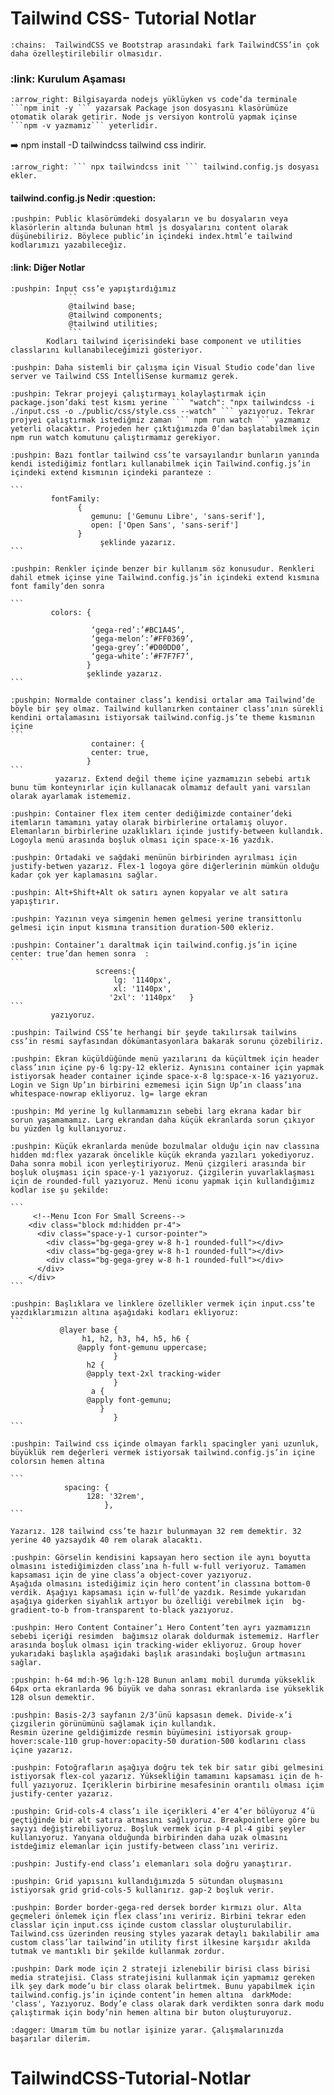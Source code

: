# Tailwind CSS- Tutorial Notlar 

	:chains:  TailwindCSS ve Bootstrap arasındaki fark TailwindCSS’in çok daha özelleştirilebilir olmasıdır.

    
 <h3>:link: Kurulum Aşaması</h3>

    :arrow_right: Bilgisayarda nodejs yüklüyken vs code’da terminale ```npm init -y ``` yazarsak Package json dosyasını klasörümüze otomatik olarak getirir. Node js versiyon kontrolü yapmak içinse ```npm -v yazmamız``` yeterlidir.

:arrow_right:  npm install -D tailwindcss  tailwind css indirir.
 
    :arrow_right: ``` npx tailwindcss init ``` tailwind.config.js dosyası ekler.

<h4>  tailwind.config.js Nedir :question: </h4>

    :pushpin: Public klasörümdeki dosyaların ve bu dosyaların veya klasörlerin altında bulunan html js dosyalarını content olarak düşünebiliriz. Böylece public’in içindeki index.html’e tailwind kodlarımızı yazabileceğiz.

<h4> :link: Diğer Notlar </h4>

    :pushpin: İnput css’e yapıştırdığımız 
                ```
                 @tailwind base;
                 @tailwind components;
                 @tailwind utilities;
                 ```
            Kodları tailwind içerisindeki base component ve utilities classlarını kullanabileceğimizi gösteriyor.

    :pushpin: Daha sistemli bir çalışma için Visual Studio code’dan live server ve Tailwind CSS IntelliSense kurmamız gerek.

    :pushpin: Tekrar projeyi çalıştırmayı kolaylaştırmak için package.json’daki test kısmı yerine ``` "watch": "npx tailwindcss -i ./input.css -o ./public/css/style.css --watch" ``` yazıyoruz. Tekrar projyei çalıştırmak istediğmiz zaman ``` npm run watch ``` yazmamız yeterli olacaktır. Projeden her çıktığımızda 0’dan başlatabilmek için npm run watch komutunu çalıştırmamız gerekiyor.

    :pushpin: Bazı fontlar tailwind css’te varsayılandır bunların yanında kendi istediğimiz fontları kullanabilmek için Tailwind.config.js’in içindeki extend kısmının içindeki paranteze :

    ```
             fontFamily:
                   {
                      gemunu: ['Gemunu Libre', 'sans-serif'],
                      open: ['Open Sans', 'sans-serif']
                   }
                        şeklinde yazarız.
    ```

    :pushpin: Renkler içinde benzer bir kullanım söz konusudur. Renkleri dahil etmek içinse yine Tailwind.config.js’in içindeki extend kısmına font family’den sonra 

    ```
             colors: {

                      ‘gega-red’:’#BC1A4S’,
                      ‘gega-melon’:’#FF0369’,
                      ‘gega-grey’:’#D00DD0’,
                      ‘gega-white’:’#F7F7F7’,
                     } 
                     şeklinde yazarız.
    ```

    :pushpin: Normalde container class’ı kendisi ortalar ama Tailwind’de böyle bir şey olmaz. Tailwind kullanırken container class’ının sürekli kendini ortalamasını istiyorsak tailwind.config.js’te theme kısmının içine 
    ```
                      container: {
                      center: true,
                     }
    ```
              yazarız. Extend değil theme içine yazmamızın sebebi artık bunu tüm konteynırlar için kullanacak olmamız default yani varsılan olarak ayarlamak istememiz.
        
    :pushpin: Container flex item center dediğimizde container’deki itemların tamamını yatay olarak birbirlerine ortalamış oluyor. Elemanların birbirlerine uzaklıkları içinde justify-between kullandık. Logoyla menü arasında boşluk olması için space-x-16 yazdık.

    :pushpin: Ortadaki ve sağdaki menünün birbirinden ayrılması için justify-betwen yazarız. Flex-1 logoya göre diğerlerinin mümkün olduğu kadar çok yer kaplamasını sağlar.

    :pushpin: Alt+Shift+Alt ok satırı aynen kopyalar ve alt satıra yapıştırır.

    :pushpin: Yazının veya simgenin hemen gelmesi yerine transittonlu gelmesi için input kısmına transition duration-500 ekleriz.

    :pushpin: Container’ı daraltmak için tailwind.config.js’in içine center: true’dan hemen sonra  :
    ```
                       screens:{
                           lg: '1140px',
                           xl: '1140px',
                          '2xl': '1140px'   } 
    ```
             yazıyoruz.

    :pushpin: Tailwind CSS’te herhangi bir şeyde takılırsak tailwins css’in resmi sayfasından dökümantasyonlara bakarak sorunu çözebiliriz. 

    :pushpin: Ekran küçüldüğünde menü yazılarını da küçültmek için header class’ının içine py-6 lg:py-12 ekleriz. Aynısını container için yapmak istiyorsak header container içinde space-x-8 lg:space-x-16 yazıyoruz. Login ve Sign Up’ın birbirini ezmemesi için Sign Up’ın claass’ına  whitespace-nowrap ekliyoruz. lg= large ekran

    :pushpin: Md yerine lg kullanmamızın sebebi larg ekrana kadar bir sorun yaşamamamız. Larg ekrandan daha küçük ekranlarda sorun çıkıyor bu yüzden lg kullanıyoruz.

    :pushpin: Küçük ekranlarda menüde bozulmalar olduğu için nav classına hidden md:flex yazarak öncelikle küçük ekranda yazıları yokediyoruz. Daha sonra mobil icon yerleştiriyoruz. Menü çizgileri arasında bir boşluk oluşması için space-y-1 yazıyoruz. Çizgilerin yuvarlaklaşması için de rounded-full yazıyoruz. Menü iconu yapmak için kullandığımız kodlar ise şu şekilde:
      
    ```
         <!--Menu Icon For Small Screens-->
        <div class="block md:hidden pr-4">
          <div class="space-y-1 cursor-pointer">
            <div class="bg-gega-grey w-8 h-1 rounded-full"></div>
            <div class="bg-gega-grey w-8 h-1 rounded-full"></div>
            <div class="bg-gega-grey w-8 h-1 rounded-full"></div>
          </div>
        </div>
    ```

    :pushpin: Başlıklara ve linklere özellikler vermek için input.css’te yazdıklarımızın altına aşağıdaki kodları ekliyoruz:
    ```
               @layer base {
                    h1, h2, h3, h4, h5, h6 {
                   @apply font-gemunu uppercase;
                           }
                     h2 {
                     @apply text-2xl tracking-wider
                           }
                      a {
                     @apply font-gemunu;
                        }
                           }
    ```

    :pushpin: Tailwind css içinde olmayan farklı spacingler yani uzunluk, büyüklük rem değerleri vermek istiyorsak tailwind.config.js’in içine colorsın hemen altına   

    ```
                spacing: {
                     128: '32rem',
                         },
    ```

    Yazarız. 128 tailwind css’te hazır bulunmayan 32 rem demektir. 32 yerine 40 yazsaydık 40 rem olarak alacaktı.

    :pushpin: Görselin kendisini kapsayan hero section ile aynı boyutta olmasını istediğimizden class’ına h-full w-full veriyoruz. Tamamen kapsaması için de yine class’a object-cover yazıyoruz.
    Aşağıda olmasını istediğimiz için hero content’in classına bottom-0 verdik. Aşağıyı kapsaması için w-full’de yazdık. Resimde yukarıdan aşağıya giderken siyahlık artıyor bu özelliği verebilmek için  bg-gradient-to-b from-transparent to-black yazıyoruz.

    :pushpin: Hero Content Container’ı Hero Content’ten ayrı yazmamızın sebebi içeriği resimden  bağımsız olarak doldurmak istememiz. Harfler arasında boşluk olması için tracking-wider ekliyoruz. Group hover yukarıdaki başlıkla aşağıdaki başlık arasındaki boşluğun artmasını sağlar.

    :pushpin: h-64 md:h-96 lg:h-128 Bunun anlamı mobil durumda yükseklik 64px orta ekranlarda 96 büyük ve daha sonrası ekranlarda ise yükseklik 128 olsun demektir.

<!--py=yukarıdan aşağıya padding-->
    
    :pushpin: Basis-2/3 sayfanın 2/3’ünü kapsasın demek. Divide-x’i çizgilerin görünümünü sağlamak için kullandık.
    Resmin üzerine geldiğimizde resmin büyümesini istiyorsak group-hover:scale-110 grup-hover:opacity-50 duration-500 kodlarını class içine yazarız.

    :pushpin: Fotoğrafların aşağıya doğru tek tek bir satır gibi gelmesini istiyorsak flex-col yazarız. Yüksekliğin tamamını kapsaması için de h-full yazıyoruz. İçeriklerin birbirine mesafesinin orantılı olması içim justify-center yazarız.

    :pushpin: Grid-cols-4 class’ı ile içerikleri 4’er 4’er bölüyoruz 4’ü geçtiğinde bir alt satıra atmasını sağlıyoruz. Breakpointlere göre bu sayıyı değiştirebiliyoruz. Boşluk vermek için p-4 pl-4 gibi şeyler kullanıyoruz. Yanyana olduğunda birbirinden daha uzak olmasını istdeğimiz elemanlar için justify-between class’ını veririz.

    :pushpin: Justify-end class’ı elemanları sola doğru yanaştırır.

    :pushpin: Grid yapısını kullandığımızda 5 sütundan oluşmasını istiyorsak grid grid-cols-5 kullanırız. gap-2 boşluk verir.

    :pushpin: Border border-gega-red dersek border kırmızı olur. Alta geçmeleri önlemek için flex class’ını veririz. Birbini tekrar eden classlar için input.css içinde custom classlar oluşturulabilir. Tailwind.css üzerinden reusing styles yazarak detaylı bakılabilir ama custom class’lar tailwind’in utility first ilkesine karşıdır akılda tutmak ve mantıklı bir şekilde kullanmak zordur.

    :pushpin: Dark mode için 2 strateji izlenebilir birisi class birisi media stratejisi. Class stratejisini kullanmak için yapmamız gereken ilk şey dark mode’u bir class olarak belirtmek. Bunu yapabilmek için tailwind.config.js’in içinde content’in hemen altına  darkMode: 'class', Yazıyoruz. Body’e class olarak dark verdikten sonra dark modu çalıştırmak için body’nin hemen altına bir buton oluşturuyoruz.

    :dagger: Umarım tüm bu notlar işinize yarar. Çalışmalarınızda başarılar dilerim. 




                

# TailwindCSS-Tutorial-Notlar

